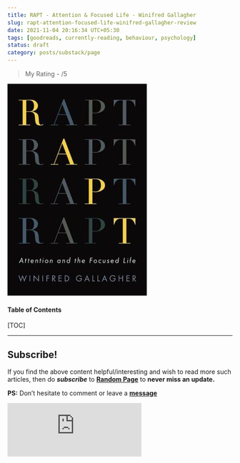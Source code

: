 ```yaml
---
title: RAPT - Attention & Focused Life - Winifred Gallagher
slug: rapt-attention-focused-life-winifred-gallagher-review
date: 2021-11-04 20:16:34 UTC+05:30
tags: [goodreads, currently-reading, behaviour, psychology]
status: draft
category: posts/substack/page
---
```


> My Rating -  /5

![](/images/Rapt%20-%20Winifred%20Gallagher.jpg)
<h4>Table of Contents</h4>
[TOC]



---
## Subscribe!
If you find the above content helpful/interesting and wish to read more such articles, then do _**subscribe**_ to [**Random Page**](https://randompage8.substack.com/) to **never miss an update.**

**PS:** Don’t hesitate to comment or leave a **[message](https://twitter.com/randompages8)**
<div class="row">
	<iframe src="https://randompage8.substack.com/embed" max-width="480" height="120" frameborder="0" scrolling="no" class="centred"></iframe>
	<br>
</div>
